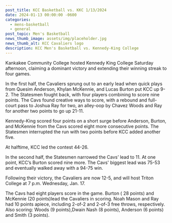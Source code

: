 ```yaml
---
post_title: KCC Basketball vs. KKC 1/13/2024
date: 2024-01-13 00:00:00 -0600
categories:
  - mens-basketball
  - general
post_topic: Men's Basketball
news_thumb_image: assets/img/placeholder.jpg
news_thumb_alt: KCC Cavaliers logo
description: KCC Men's Basketball vs. Kennedy-King College
---
```

Kankakee Community College hosted Kennedy King College Saturday afternoon, claiming a dominant victory and extending their winning streak to four games.

In the first half, the Cavaliers sprung out to an early lead when quick plays from Quesim Anderson, Khylan McKennie, and Lucas Burton put KCC up 9-2. The Statesmen fought back, with four players combining to score nine points. The Cavs found creative ways to score, with a rebound and full-court pass to Joshua Ray for two, an alley-oop by Chavez Woods and Ray for another two points to go up 21-11.

Kennedy-King scored four points on a short surge before Anderson, Burton, and McKennie from the Cavs scored eight more consecutive points. The Statesmen interrupted the run with two points before KCC added another five.&nbsp;

At halftime, KCC led the contest 44-26.

In the second half, the Statesmen narrowed the Cavs’ lead to 11. At one point, KCC’s Burton scored nine more. The Cavs' biggest lead was 75-53 and eventually walked away with a 94-75 win.

Following their victory, the Cavaliers are now 12-5, and will host Triton College at 7 p.m. Wednesday, Jan. 17.&nbsp;

The Cavs had eight players score in the game. Burton ( 28 points) and McKennie (20 points)lead the Cavaliers in scoring. Noah Mason and Ray had 10 points apiece, including 2-of-2 and 2-of-3 free throws, respectively. Also scoring: Woods (9 points),Dwain Nash (8 points), Anderson (6 points) and Smith (3 points).